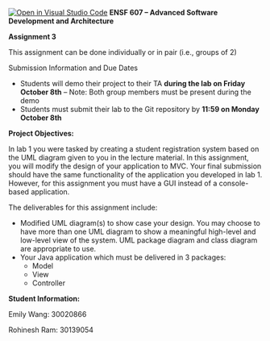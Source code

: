 [![Open in Visual Studio Code](https://classroom.github.com/assets/open-in-vscode-f059dc9a6f8d3a56e377f745f24479a46679e63a5d9fe6f495e02850cd0d8118.svg)](https://classroom.github.com/online_ide?assignment_repo_id=464525&assignment_repo_type=GroupAssignmentRepo)
﻿**ENSF 607 – Advanced Software Development and Architecture**                                        

**Assignment 3** 

This assignment can be done individually or in pair (i.e., groups of 2)

Submission Information and Due Dates

- Students will demo their project to their TA **during the lab on Friday October 8th** – Note: Both group members must be present during the demo
- Students must submit their lab to the Git repository by **11:59 on Monday October 8th**

**Project Objectives:**

In lab 1 you were tasked by creating a student registration system based on the UML diagram given to you in the lecture material. In this assignment, you will modify the design of your application to MVC. Your final submission should have the same functionality of the application you developed in lab 1. However, for this assignment you must have a GUI instead of a console-based application. 

The deliverables for this assignment include:

- Modified UML diagram(s) to show case your design. You may choose to have more than one UML diagram to show a meaningful high-level and low-level view of the system. UML package diagram and class diagram are appropriate to use.
- Your Java application which must be delivered in 3 packages:
  - Model
  - View
  - Controller

**Student Information:**

Emily Wang: 30020866

Rohinesh Ram: 30139054
